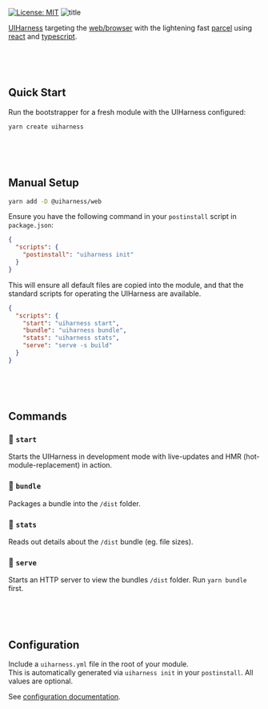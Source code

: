[![License: MIT](https://img.shields.io/badge/License-MIT-green.svg)](https://opensource.org/licenses/MIT)
![title](https://user-images.githubusercontent.com/185555/51246809-2a0f4500-19f0-11e9-9bcc-182aa8a8cf1a.jpg)


[UIHarness](https://uiharness.com) targeting the [web/browser](https://developer.mozilla.org) with the lightening fast [parcel](https://parceljs.org) using [react](https://reactjs.org/) and [typescript](https://www.typescriptlang.org/).


<p>&nbsp;</p>
<p>&nbsp;</p>


## Quick Start
Run the bootstrapper for a fresh module with the UIHarness configured:

```bash
yarn create uiharness
```


<p>&nbsp;</p>
<p>&nbsp;</p>


## Manual Setup
```bash
yarn add -D @uiharness/web
```

Ensure you have the following command in your `postinstall` script in `package.json`:

```json
{
  "scripts": {
    "postinstall": "uiharness init"
  }
}
```

This will ensure all default files are copied into the module, and that the standard scripts for operating the UIHarness are available.

```json
{
  "scripts": {
    "start": "uiharness start",
    "bundle": "uiharness bundle",
    "stats": "uiharness stats",
    "serve": "serve -s build"
  }
}
```

<p>&nbsp;</p>
<p>&nbsp;</p>

## Commands

### 🌳 `start`
Starts the UIHarness in development mode with live-updates and HMR (hot-module-replacement) in action.

### 🌳 `bundle`
Packages a bundle into the `/dist` folder.

### 🌳 `stats`
Reads out details about the `/dist` bundle (eg. file sizes).

### 🌳 `serve`
Starts an HTTP server to view the bundles `/dist` folder.
Run `yarn bundle` first.

<p>&nbsp;</p>
<p>&nbsp;</p>

## Configuration
Include a `uiharness.yml` file in the root of your module.  
This is automatically generated via `uiharness init` in your `postinstall`. 
All values are optional.

See [configuration documentation](../core/README.md#configuration).
